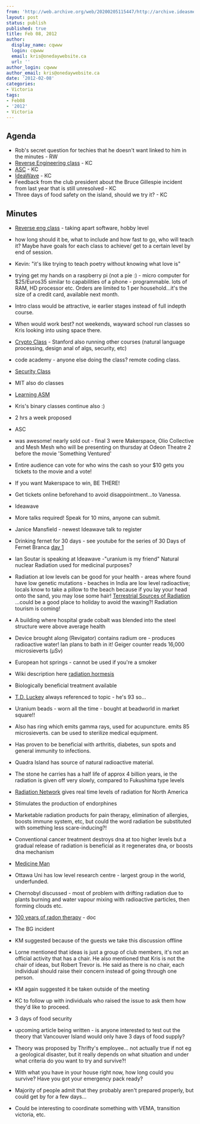 ```yaml
---
from: 'http://web.archive.org/web/20200205115447/http://archive.ideasmeetings.org/wiki/Feb08,2012'
layout: post
status: publish
published: true
title: Feb 08, 2012
author:
  display_name: cqwww
  login: cqwww
  email: kris@onedaywebsite.ca
  url: ''
author_login: cqwww
author_email: kris@onedaywebsite.ca
date: '2012-02-08'
categories:
- Victoria
tags:
- Feb08
- '2012'
- Victoria
---
```


## Agenda

* Rob's secret question for techies that he doesn't want linked to him in the minutes - RW
* [Reverse Engineering class](http://www.ideasmeetings.org/wiki/REclass) \- KC
* [ASC](http://www.awesomeshitclub.com/) \- KC
* [IdeaWave](http://www.ideawave.ca/) \- KC
* Feedback from the club president about the Bruce Gillespie incident from last year that is still unresolved - KC
* Three days of food safety on the island, should we try it? - KC

## Minutes

* [Reverse eng class](http://www.ideasmeetings.org/wiki/REclass) \- taking apart software, hobby level
* how long should it be, what to include and how fast to go, who will teach it? Maybe have goals for each class to achieve/ get to a certain level by end of session.
* Kevin: "it's like trying to teach poetry without knowing what love is"
* trying get my hands on a raspberry pi (not a pie :) - micro computer for $25/Euros35 similar to capabilities of a phone - programmable. lots of RAM, HD processor etc. Orders are limited to 1 per household...it's the size of a credit card, available next month.
* Intro class would be attractive, ie earlier stages instead of full indepth course.
* When would work best? not weekends, wayward school run classes so Kris looking into using space there.
* [Crypto Class](http://www.crypto-class.org/) \- Stanford also running other courses (natural language processing, design anal of algs, security, etc)
* code academy - anyone else doing the class? remote coding class.
* [Security Class](http://www.security-class.org/)
* MIT also do classes
* [Learning ASM](http://www.darknet.org.uk/2008/09/modern-exploits-do-you-still-need-to-learn-assembly-language-asm/)
* Kris's binary classes continue also :)
* 2 hrs a week proposed

* ASC
* was awesome! nearly sold out - final 3 were Makerspace, Olio Collective and Mesh Mesh who will be presenting on thursday at Odeon Theatre 2 before the movie 'Something Ventured'
* Entire audience can vote for who wins the cash so your $10 gets you tickets to the movie and a vote!
* If you want Makerspace to win, BE THERE!
* Get tickets online beforehand to avoid disappointment...to Vanessa.

* Ideawave
* More talks required! Speak for 10 mins, anyone can submit.
* Janice Mansfield - newest Ideawave talk to register
* Drinking fernet for 30 days - see youtube for the series of 30 Days of Fernet Branca [day 1](http://www.youtube.com/watch?v=kZcO8j73imc&feature=related)

* Ian Soutar is speaking at Ideawave -"uranium is my friend" Natural nuclear Radiation used for medicinal purposes?
* Radiation at low levels can be good for your health - areas where found have low genetic mutations - beaches in India are low level radioactive; locals know to take a pillow to the beach because if you lay your head onto the sand, you may lose some hair! [Terrestrial Sources of Radiation](http://resources.yesican-science.ca/trek/radiation/final/earth_sources.html) ...could be a good place to holiday to avoid the waxing?! Radiation tourism is coming!
* A building where hospital grade cobalt was blended into the steel structure were above average health
* Device brought along (Revigator) contains radium ore - produces radioactive water! Ian plans to bath in it! Geiger counter reads 16,000 microsieverts (µSv)
* European hot springs - cannot be used if you're a smoker
* Wiki description here [radiation hormesis](http://en.wikipedia.org/wiki/Radiation_hormesis)
* Biologically beneficial treatment available
* [T.D. Luckey](http://www.radpro.com/641luckey.pdf) always referenced to topic - he's 93 so...
* Uranium beads - worn all the time - bought at beadworld in market square!!
* Also has ring which emits gamma rays, used for acupuncture. emits 85 microsieverts. can be used to sterilize medical equipment.
* Has proven to be beneficial with arthritis, diabetes, sun spots and general immunity to infections.
* Quadra Island has source of natural radioactive material.
* The stone he carries has a half life of approx 4 billion years, ie the radiation is given off very slowly, compared to Fukushima type levels
* [Radiation Network](http://www.radiationnetwork.com/) gives real time levels of radiation for North America
* Stimulates the production of endorphines
* Marketable radiation products for pain therapy, elimination of allergies, boosts immune system, etc, but could the word radiation be substituted with something less scare-inducing?!
* Conventional cancer treatment destroys dna at too higher levels but a gradual release of radiation is beneficial as it regenerates dna, or boosts dna mechanism
* [Medicine Man](http://www.nighthawkminerals.com/)
* Ottawa Uni has low level research centre - largest group in the world, underfunded. 
* Chernobyl discussed - most of problem with drifting radiation due to plants burning and water vapour mixing with radioactive particles, then forming clouds etc.
* [100 years of radon therapy](http://www.radscihealth.org/rsh/docs/Radon/RnTherapiesIndex.htm) \- doc

* The BG incident
* KM suggested because of the guests we take this discussion offline
* Lorne mentioned that ideas is just a group of club members, it's not an official activity that has a chair. He also mentioned that Kris is not the chair of ideas, but Robert Trevor is. He said as there is no chair, each individual should raise their concern instead of going through one person.
* KM again suggested it be taken outside of the meeting
* KC to follow up with individuals who raised the issue to ask them how they'd like to proceed.

* 3 days of food security
* upcoming article being written - is anyone interested to test out the theory that Vancouver Island would only have 3 days of food supply?
* Theory was proposed by Thrifty's employee... not actually true if not eg a geological disaster, but it really depends on what situation and under what criteria do you want to try and survive?! 
* With what you have in your house right now, how long could you survive? Have you got your emergency pack ready?
* Majority of people admit that they probably aren't prepared properly, but could get by for a few days...
* Could be interesting to coordinate something with VEMA, transition victoria, etc.
